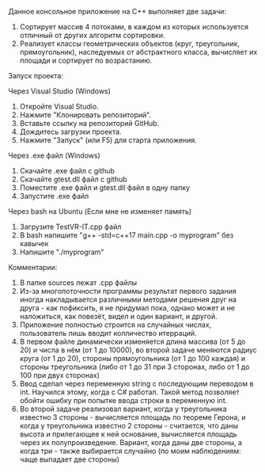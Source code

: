 Данное консольное приложение на C++ выполняет две задачи: 
1) Сортирует массив 4 потоками, в каждом из которых используется отличный от других алгоритм сортировки.
2) Реализует классы геометрических объектов (круг, треугольник, прямоугольник), наследуемых от абстрактного класса, вычисляет их площади и сортирует по возрастанию.

Запуск проекта: 

Через Visual Studio (Windows)

1) Откройте Visual Studio.
2) Нажмите "Клонировать репозиторий".
3) Вставьте ссылку на репозиторий GitHub.
4) Дождитесь загрузки проекта.
5) Нажмите "Запуск" (или F5) для старта приложения.

Через .exe файл (Windows)
1) Скачайте .exe файл с github
2) Скачайте gtest.dll файл с github
3) Поместите .exe файл и gtest.dll файл в одну папку
4) Запустите .exe файл

Через bash на Ubuntu (Если мне не изменяет память)
1) Загрузите TestVR-IT.cpp файл
2) В bash напишите "g++ -std=c++17 main.cpp -o myprogram" без кавычек
3) Напишите "./myprogram"




Комментарии: 
1) В папке sources лежат .cpp файлы
2) Из-за многопоточности программы результат первого задания иногда накладывается различными методами решения друг на друга - как пофиксить, я не придумал пока, однако может и не наложиться, как повезёт, видел и один вариант, и другой.
3) Приложение полностью строится на случайных числах, пользователь лишь вводит колличество итерраций.
4) В первом файле динамически изменяется длина массива (от 5 до 20) и числа в нём (от 1 до 10000), во второй задаче меняются радиус круга (от 1 до 20), стороны прямоугольника (от 1 до 100 каждая) и стороны треугольника (либо от 1 до 31 при 3 сторонах, либо от 1 до 100 при двух сторонах)
5) Ввод сделал через переменную string с последующим переводом в int. Научился этому, когда с C# работал. Такой метод позволяет обойти ошибку при попытке ввода строки в переменную int.
6) Во второй задаче реализовал вариант, когда у треугольника известно 3 стороны - вычисляется площадь по теореме Герона, и когда у треугольника известно 2 стороны - считается, что даны высота и прилегающее к ней основание, вычисляется площадь через их полупроизведение. Вариант, когда даны две стороны, а когда три - также выбирается случайно (по моим наблюдениям: чаще выпадает две стороны) 
